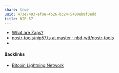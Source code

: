 ```yaml
---
share: true
uuid: 473e7493-ef8e-4b26-b324-5480eb9f3edd
title: NIP-57
---
```

* [What are Zaps?](https://nostr.how/en/zaps)
* [nostr-tools/nip57.ts at master · nbd-wtf/nostr-tools](https://github.com/nbd-wtf/nostr-tools/blob/master/nip57.ts)
*

#### Backlinks

* [Bitcoin Lightning Network](/75afb5eb-509b-4f13-8c36-39e20b9153f6)